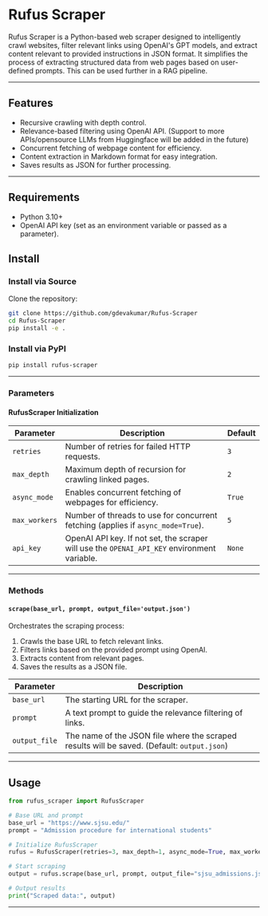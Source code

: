 # Rufus Scraper

Rufus Scraper is a Python-based web scraper designed to intelligently crawl websites, filter relevant links using OpenAI's GPT models, and extract content relevant to provided instructions in JSON format. It simplifies the process of extracting structured data from web pages based on user-defined prompts. This can be used further in a RAG pipeline.

---

## Features

- Recursive crawling with depth control.
- Relevance-based filtering using OpenAI API. (Support to more APIs/opensource LLMs from Huggingface will be added in the future)
- Concurrent fetching of webpage content for efficiency.
- Content extraction in Markdown format for easy integration.
- Saves results as JSON for further processing.

---

## Requirements

- Python 3.10+
- OpenAI API key (set as an environment variable or passed as a parameter).

## Install

### Install via Source

Clone the repository:
```bash
git clone https://github.com/gdevakumar/Rufus-Scraper
cd Rufus-Scraper
pip install -e .
```

### Install via PyPI
```bash
pip install rufus-scraper
```

---
### Parameters

#### RufusScraper Initialization

| Parameter     | Description                                                                                  | Default    |
|---------------|----------------------------------------------------------------------------------------------|------------|
| `retries`     | Number of retries for failed HTTP requests.                                                  | `3`        |
| `max_depth`   | Maximum depth of recursion for crawling linked pages.                                        | `2`        |
| `async_mode`  | Enables concurrent fetching of webpages for efficiency.                                      | `True`     |
| `max_workers` | Number of threads to use for concurrent fetching (applies if `async_mode=True`).             | `5`        |
| `api_key`     | OpenAI API key. If not set, the scraper will use the `OPENAI_API_KEY` environment variable.  | `None`     |

---
### Methods

#### `scrape(base_url, prompt, output_file='output.json')`

Orchestrates the scraping process:
1. Crawls the base URL to fetch relevant links.
2. Filters links based on the provided prompt using OpenAI.
3. Extracts content from relevant pages.
4. Saves the results as a JSON file.

| Parameter     | Description                                                                                  |
|---------------|----------------------------------------------------------------------------------------------|
| `base_url`    | The starting URL for the scraper.                                                           |
| `prompt`      | A text prompt to guide the relevance filtering of links.                                    |
| `output_file` | The name of the JSON file where the scraped results will be saved. (Default: `output.json`)  |

---

## Usage

```python
from rufus_scraper import RufusScraper

# Base URL and prompt
base_url = "https://www.sjsu.edu/"
prompt = "Admission procedure for international students"

# Initialize RufusScraper
rufus = RufusScraper(retries=3, max_depth=1, async_mode=True, max_workers=5)

# Start scraping
output = rufus.scrape(base_url, prompt, output_file="sjsu_admissions.json")

# Output results
print("Scraped data:", output)
```

---
